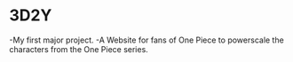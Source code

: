 # 3D2Y
-My first major project.
-A Website for fans of One Piece to powerscale the characters from the One Piece series.
